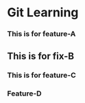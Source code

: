 # Git Learning





### This is for feature-A
## This is for fix-B
### This is for feature-C

### Feature-D
